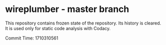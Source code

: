 # wireplumber - master branch

This repository contains frozen state of the repository.
Its history is cleared. It is used only for static code
analysis with Codacy.

Commit Time: 1710310561